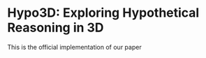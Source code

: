 # Hypo3D: Exploring Hypothetical Reasoning in 3D

This is the official implementation of our paper

